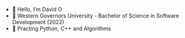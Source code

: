 - 👋 Hello, I’m David O
- 🏫 Western Governors University - Bachelor of Science in Software Development (2022)
- 💪 Practing Python, C++ and Algorithms 
